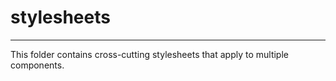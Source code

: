 # stylesheets

---

This folder contains cross-cutting stylesheets that apply to multiple components.